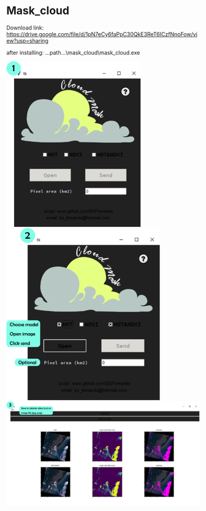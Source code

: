 # Mask_cloud

Download link:
  https://drive.google.com/file/d/1pN7eCy6faPpC30QkE3ReT6ICzfNnoFow/view?usp=sharing
  
  after installing: ...path...\mask_cloud\mask_cloud.exe
  
<img style='border-left:30px' src="https://github.com/BSFernando/Mask_cloud/blob/main/img/image_mask.png" alt="alt text" width="350px">

<img src="https://github.com/BSFernando/Mask_cloud/blob/main/img/image_mask1.png" alt="alt text" width="400px">

<img src="https://github.com/BSFernando/Mask_cloud/blob/main/img/image_mask2.png" alt="alt text" width="800px">
